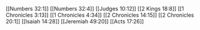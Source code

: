 [[Numbers 32:1]]
[[Numbers 32:4]]
[[Judges 10:12]]
[[2 Kings 18:8]]
[[1 Chronicles 3:13]]
[[1 Chronicles 4:34]]
[[2 Chronicles 14:15]]
[[2 Chronicles 20:1]]
[[Isaiah 14:28]]
[[Jeremiah 49:20]]
[[Acts 17:26]]

